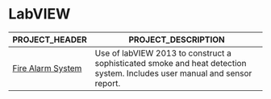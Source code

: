 # LabVIEW

| PROJECT_HEADER | PROJECT_DESCRIPTION |
|----------------|---------------------|
| [Fire Alarm System](https://github.com/BroadbentT/Project-FireAlarm2) |Use of labVIEW 2013 to construct a sophisticated smoke and heat detection system. Includes user manual and sensor report.|
